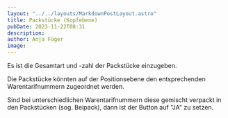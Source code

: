 ```yaml
---
layout: "../../layouts/MarkdownPostLayout.astro"
title: Packstücke (Kopfebene)
pubDate: 2023-11-22T08:31
description: 
author: Anja Füger
image: 
---
```


Es ist die Gesamtart und -zahl der Packstücke einzugeben.

Die Packstücke könnten auf der Positionsebene den entsprechenden Warentarifnummern zugeordnet werden.

Sind bei unterschiedlichen Warentarifnummern diese gemischt verpackt in den Packstücken (sog. Beipack), dann ist der Button auf \"JA\" zu setzen.